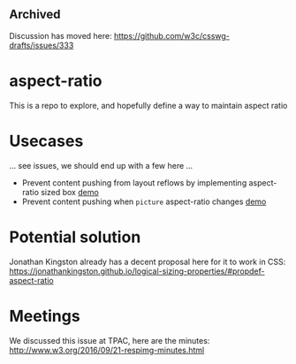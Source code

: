 ## Archived
Discussion has moved here: https://github.com/w3c/csswg-drafts/issues/333

# aspect-ratio
This is a repo to explore, and hopefully define a way to maintain aspect ratio

# Usecases
... see issues, we should end up with a few here ...

- Prevent content pushing from layout reflows by implementing aspect-ratio sized box [demo](http://daverupert.com/2015/12/intrinsic-placeholders-with-picture/)
- Prevent content pushing when `picture` aspect-ratio changes [demo](http://daverupert.com/2012/04/uncle-daves-ol-padded-box/)

# Potential solution
Jonathan Kingston already has a decent proposal here for it to work in CSS: https://jonathankingston.github.io/logical-sizing-properties/#propdef-aspect-ratio

# Meetings
We discussed this issue at TPAC, here are the minutes: http://www.w3.org/2016/09/21-respimg-minutes.html
